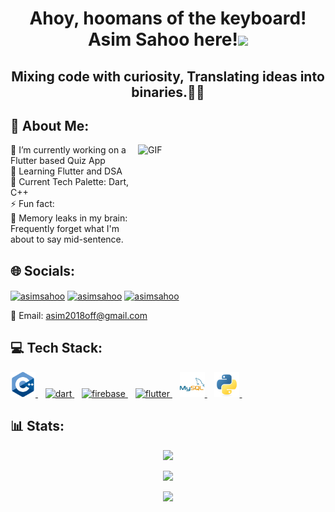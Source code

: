 <h1 align="center">Ahoy, hoomans of the keyboard! Asim Sahoo here!<img src="https://media.giphy.com/media/mGcNjsfWAjY5AEZNw6/giphy.gif" width="50"></h1>
<h2 align="center">Mixing code with curiosity, Translating ideas into binaries.🧑‍💻</h2>

## 💫 About Me:
<img align="right" alt="GIF" src="https://media.giphy.com/media/13HgwGsXF0aiGY/giphy.gif" width="300" height="155" />
🔭 I’m currently working on a Flutter based Quiz App <br>🌱 Learning Flutter and DSA<br>🌈 Current Tech Palette: Dart, C++<br>⚡ Fun fact:<br>🧠 Memory leaks in my brain: Frequently forget what I'm about to say mid-sentence.<br>

## 🌐 Socials:
<p align="left">
<a href="https://linkedin.com/in/asimsahoo" target="blank"><img align="center" src="https://www.svgrepo.com/show/205292/linkedin.svg" alt="asimsahoo" height="30" width="40" /></a>
<a href="https://www.leetcode.com/asimsahoo" target="blank"><img align="center" src="https://raw.githubusercontent.com/rahuldkjain/github-profile-readme-generator/master/src/images/icons/Social/leet-code.svg" alt="asimsahoo" height="30" width="40" /></a>
<a href="https://www.instagram.com/awesimmmm" target="blank"><img align="center" src="https://www.svgrepo.com/show/205290/instagram.svg" alt="asimsahoo" height="30" width="40" /></a>
</p>

📧 Email: [asim2018off@gmail.com](mailto:asim2018off@gmail.com)

## 💻 Tech Stack:
<p align="left"> 
<a href="https://cplusplus.com/" target="_blank" rel="noreferrer"> <img src="https://raw.githubusercontent.com/devicons/devicon/master/icons/cplusplus/cplusplus-original.svg" alt="cplusplus" width="40" height="40"/> </a> &nbsp&nbsp
<a href="https://dart.dev" target="_blank" rel="noreferrer"> <img src="https://www.vectorlogo.zone/logos/dartlang/dartlang-icon.svg" alt="dart" width="40" height="40"/> </a> &nbsp&nbsp
<a href="https://firebase.google.com/" target="_blank" rel="noreferrer"> <img src="https://www.vectorlogo.zone/logos/firebase/firebase-icon.svg" alt="firebase" width="40" height="40"/> </a> &nbsp&nbsp
<a href="https://flutter.dev" target="_blank" rel="noreferrer"> <img src="https://www.vectorlogo.zone/logos/flutterio/flutterio-icon.svg" alt="flutter" width="40" height="40"/> </a> &nbsp&nbsp
<a href="https://www.mysql.com/" target="_blank" rel="noreferrer"> <img src="https://raw.githubusercontent.com/devicons/devicon/master/icons/mysql/mysql-original-wordmark.svg" alt="mysql" width="40" height="40"/> </a> &nbsp&nbsp
<a href="https://www.python.org" target="_blank" rel="noreferrer"> <img src="https://raw.githubusercontent.com/devicons/devicon/master/icons/python/python-original.svg" alt="python" width="40" height="40"/> </a> &nbsp&nbsp
</p>

## 📊 Stats:
<p align="center">
  <img src="https://github-readme-stats.vercel.app/api?username=asim-sahoo&theme=radical&hide_border=true&include_all_commits=true&count_private=false&show_icons=true&hide=contribs">
</p>

<p align="center">
  <img src="https://spotify-github-profile.vercel.app/api/view?uid=31hfdro7fqbohdv4kfwuttwytgvu&cover_image=false&theme=default&show_offline=false&background_color=121212&interchange=true&bar_color_cover=false">
</p>

<p align="center">
  <img src="https://capsule-render.vercel.app/api?type=waving&color=gradient&height=60&section=footer"/>
</p>
